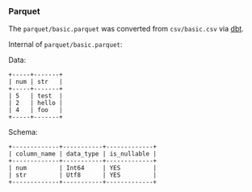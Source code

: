 ### Parquet
The `parquet/basic.parquet` was converted from `csv/basic.csv` via [dbt](https://github.com/andygrove/bdt).

Internal of  `parquet/basic.parquet`: 

Data: 
```
+-----+-------+
| num | str   |
+-----+-------+
| 5   | test  |
| 2   | hello |
| 4   | foo   |
+-----+-------+
```
Schema:
```
+-------------+-----------+-------------+
| column_name | data_type | is_nullable |
+-------------+-----------+-------------+
| num         | Int64     | YES         |
| str         | Utf8      | YES         |
+-------------+-----------+-------------+
```